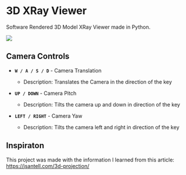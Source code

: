 # 3D XRay Viewer
Software Rendered 3D Model XRay Viewer made in Python.

![](Model-Spinning.gif)

## Camera Controls
- **`W / A / S / D`** - Camera Translation
  - Description: Translates the Camera in the direction of the key
  
- **`UP / DOWN`** - Camera Pitch
  - Description: Tilts the camera up and down in direction of the key
  
- **`LEFT / RIGHT`** - Camera Yaw
  - Description: Tilts the camera left and right in direction of the key
  
## Inspiraton
This project was made with the information I learned from this article:
https://jsantell.com/3d-projection/
